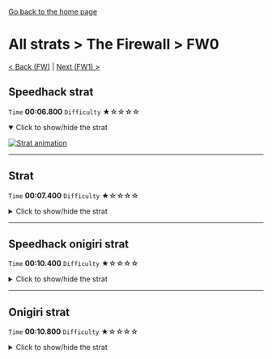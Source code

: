 [Go back to the home page](https://github.com/Doublevil/scbspeedrun)

# All strats > The Firewall > FW0

[< Back (FW)](https://github.com/Doublevil/scbspeedrun/blob/main/levels/all_lvl/FW/FW.md) | [Next (FW1) >](https://github.com/Doublevil/scbspeedrun/blob/main/levels/all_lvl/FW/FW1.md)

## Speedhack strat

`Time` **00:06.800** `Difficulty` ★☆☆☆☆
<details open>
  <summary>Click to show/hide the strat</summary>

  [![Strat animation](https://github.com/Doublevil/scbspeedrun/blob/main/media/levels/FW/FW0_S_Strat.webp)](https://github.com/Doublevil/scbspeedrun/blob/main/media/levels/FW/FW0_S_Strat.mp4?raw=true)
</details>

---
## Strat

`Time` **00:07.400** `Difficulty` ★☆☆☆☆
<details>
  <summary>Click to show/hide the strat</summary>

  [![Strat animation](https://github.com/Doublevil/scbspeedrun/blob/main/media/levels/FW/FW0_Strat.webp)](https://github.com/Doublevil/scbspeedrun/blob/main/media/levels/FW/FW0_Strat.mp4?raw=true)
</details>

---
## Speedhack onigiri strat

`Time` **00:10.400** `Difficulty` ★☆☆☆☆
<details>
  <summary>Click to show/hide the strat</summary>

  [![Strat animation](https://github.com/Doublevil/scbspeedrun/blob/main/media/levels/FW/FW0_S_Onigiri.webp)](https://github.com/Doublevil/scbspeedrun/blob/main/media/levels/FW/FW0_S_Onigiri.mp4?raw=true)
</details>

---
## Onigiri strat

`Time` **00:10.800** `Difficulty` ★☆☆☆☆
<details>
  <summary>Click to show/hide the strat</summary>

  [![Strat animation](https://github.com/Doublevil/scbspeedrun/blob/main/media/levels/FW/FW0_OnigiriStrat.webp)](https://github.com/Doublevil/scbspeedrun/blob/main/media/levels/FW/FW0_OnigiriStrat.mp4?raw=true)
</details>
